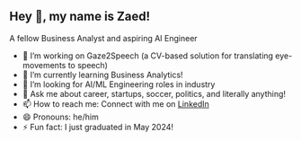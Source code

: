 ## Hey 👋, my name is Zaed!

A fellow Business Analyst and aspiring AI Engineer

- 🔭 I’m working on Gaze2Speech (a CV-based solution for translating eye-movements to speech)
- 🌱 I’m currently learning Business Analytics!
- 👯 I’m looking for AI/ML Engineering roles in industry 
- 💬 Ask me about career, startups, soccer, politics, and literally anything!
- 📫 How to reach me: Connect with me on [LinkedIn](https://www.linkedin.com/in/mohammad-zaed-iqbal-khan-658517230/)
- 😄 Pronouns: he/him
- ⚡ Fun fact: I just graduated in May 2024!
